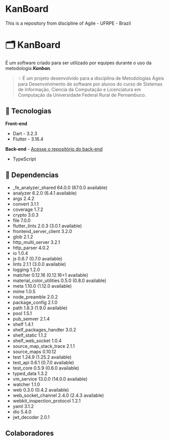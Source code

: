 # KanBoard
This is a repository from discipline of Agile - UFRPE - Brazil
# 🗂️ KanBoard

É um software criado para ser utilizado por equipes durante o uso da metodologia _**Kanban**_.

> 💡 É um projeto desenvolvido para a disciplina de Metodologias Ágeis para Desenvolvimento de software por alunos do curso de Sistemas de Informação, Ciencia da Computação e Licenciatura em Computação da Universidade Federal Rural de Pernambuco.

## 🔧 Tecnologias

**Front-end**
- Dart - 3.2.3
- Flutter - 3.16.4

**Back-end** - [Acesse o repositório do back-end](https://github.com/igor-felipe/kanban)
- TypeScript



## 🚧 Dependencias
+ _fe_analyzer_shared 64.0.0 (67.0.0 available)
+ analyzer 6.2.0 (6.4.1 available)
+ args 2.4.2
+ convert 3.1.1
+ coverage 1.7.2
+ crypto 3.0.3
+ file 7.0.0
+ flutter_lints 2.0.3 (3.0.1 available)
+ frontend_server_client 3.2.0
+ glob 2.1.2
+ http_multi_server 3.2.1
+ http_parser 4.0.2
+ io 1.0.4
+ js 0.6.7 (0.7.0 available)
+ lints 2.1.1 (3.0.0 available)
+ logging 1.2.0
+ matcher 0.12.16 (0.12.16+1 available)
+ material_color_utilities 0.5.0 (0.8.0 available)
+ meta 1.10.0 (1.12.0 available)
+ mime 1.0.5
+ node_preamble 2.0.2
+ package_config 2.1.0
+ path 1.8.3 (1.9.0 available)
+ pool 1.5.1
+ pub_semver 2.1.4
+ shelf 1.4.1
+ shelf_packages_handler 3.0.2
+ shelf_static 1.1.2
+ shelf_web_socket 1.0.4
+ source_map_stack_trace 2.1.1
+ source_maps 0.10.12
+ test 1.24.9 (1.25.2 available)
+ test_api 0.6.1 (0.7.0 available)
+ test_core 0.5.9 (0.6.0 available)
+ typed_data 1.3.2
+ vm_service 13.0.0 (14.0.0 available)
+ watcher 1.1.0
+ web 0.3.0 (0.4.2 available)
+ web_socket_channel 2.4.0 (2.4.3 available)
+ webkit_inspection_protocol 1.2.1
+ yaml 3.1.2
+ dio 5.4.0
+ jwt_decoder 2.0.1

## Colaboradores
